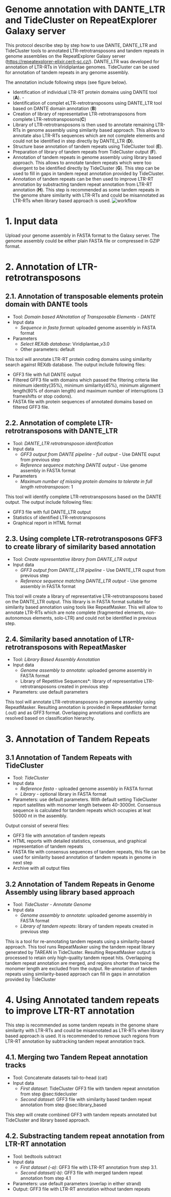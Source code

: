 # Genome annotation with DANTE_LTR and TideCluster on RepeatExplorer Galaxy server

This protocol describe step by step how to use DANTE, DANTE_LTR and TideCluster tools to annotated LTR-retrotransposons and tandem repeats in genome assemblies on the RepeatExplorer Galaxy server (https://repeatexplorer-elixir.cerit-sc.cz/). DANTE_LTR was developed for annotation of LTR-RTs in Viridiplantae genomes. TideCluster can be used for annotation of tandem repeats in any genome assembly.


The annotation include following steps (see figure below). 
- Identification of individual LTR-RT protein domains using DANTE tool (**A**). -
- Identification of complet eLTR-retrotransposons using DANTE_LTR tool based on DANTE domain annotation (**B**)
- Creation of library of representative LTR-retrotransposons from complete LTR-retrotransposons(**C**)
- Library of LTR-retrotransposons is then used to annotate remaining LTR-RTs in genome assembly using similarity based approach. This allows to annotate also LTR-RTs sequences which are not complete elements and could not be identified in step directly by DANTE_LTR (**D**).
- Structure base annotation of tandem repeats using TideCluster tool (**E**). 
- Preparation of library of tandem repeats from TideCluster output (**F**). 
- Annotation of tandem repeats in genome assembly using library based approach. This allows to annotate tandem repeats which were too divergent to be identified directly by TideCluster (**G**). This step can be used to fill in gaps in tandem repeat annotation provided by TideCluster.
- Annotation of tandem repeats can be then used to improve LTR-RT annotation by substracting tandem repeat annotation from LTR-RT annotation (**H**). This step is recommended as some tandem repeats in the genome share similarity with LTR-RTs and could be misannotated as LTR-RTs when library based approach is used.
![workflow](workflow.png)



# 1. Input data
Upload your genome assembly in FASTA format to the Galaxy server. The genome assembly could be either plain FASTA file or compressed in GZIP format.

# 2. Annotation of LTR-retrotransposons
## 2.1. Annotation of transposable elements protein domain with DANTE tools
- Tool: *Domain based ANnotation of Transposable Elements - DANTE*
- Input data
  - *Sequence in fasta format*: uploaded genome assembly in FASTA format
- Parameters
  - *Select REXdb database*: Viridiplantae_v3.0
  - Other parameters: default

This tool will annotate LTR-RT protein coding domains using similarity search against REXdb database. The output include following files:
- GFF3 file with full DANTE output 
- Filtered GFF3 file with domains which passed the filtering criteria like minimum identity(35%), minimum similarity(45%), minimum alignment length(80% of domain length) and maximum number of interruptions (3 frameshifts or stop codons).
- FASTA file with protein sequences of annotated domains based on filtered GFF3 file.

## 2.2. Annotation of complete LTR-retrotransposons with DANTE_LTR
- Tool: *DANTE_LTR retrotransposon identification*
- Input data
  - *GFF3 output from DANTE pipeline - full output* - Use DANTE ouput from previous step
  - *Reference sequence matching DANTE output* - Use genome assembly in FASTA format
- Parameters
  - *Maximum number of missing protein domains to tolerate in full length retrotransposon*: 1

This tool will identify complete LTR-retrotransposons based on the DANTE output. The output include following files:
- GFF3 file with full DANTE_LTR output
- Statistics of identified LTR-retrotransposons
- Graphical report in HTML format

## 2.3. Using complete LTR-retrotransposons GFF3 to create library of similarity based annotation
- Tool: *Create representative library from DANTE_LTR output*
- Input data
  - *GFF3 output from DANTE_LTR pipeline* - Use DANTE_LTR ouput from previous step
  - *Reference sequence matching DANTE_LTR output* - Use genome assembly in FASTA format

This tool will create a library of representative LTR-retrotransposons based on the DANTE_LTR output. This library is in FASTA format suitable for similarity based annotation using tools like RepeatMasker. This will allow to annotate LTR-RTs which are note complete (fragmented elements, non-autonomous elements, solo-LTR) and could not be identified in previous step.

## 2.4. Similarity based annotation of LTR-retrotransposons with RepeatMasker

- Tool: *Library Based Assembly Annotation*
- Input data
  - *Genome assembly to annotate*: uploaded genome assembly in FASTA format
  - Library of Repetitive Sequences*: library of representative LTR-retrotransposons created in previous step
- Parameters: use default parameters

This tool will annotate LTR-retrotransposons in genome assembly using RepeatMasker. Resulting annotation is provided in RepeatMasker format (.out) and as GFF3 format. Overlapping annotations and conflicts are resolved based on classification hierarchy.


# 3. Annotation of Tandem Repeats

## 3.1 Annotation of Tandem Repeats with TideCluster
- Tool: *TideCluster*
- Input data
  - *Reference fasta* - uploaded genome assembly in FASTA format
  - *Library* - optional library in FASTA format
- Parameters: use default parameters. With default setting TideCluster report satellites with monomer length between 40-3000nt. Consensus sequence is calculated for tandem repeats which occupies at leat 50000 nt in the assembly.

Output consist of several files:
- GFF3 file with annotation of tandem repeats
- HTML reports with detailed statistics, consensus, and graphical representation of tandem repeats
- FASTA file with consensus sequences of tandem repeats, this file can be used for similarity based annotation of tandem repeats in genome in next step
- Archive with all output files 
  
## 3.2 Annotation of Tandem Repeats in Genome Assembly using library based approach
- Tool: *TideCluster - Annotate Genome*
- Input data
  - *Genome assembly to annotate*: uploaded genome assembly in FASTA format
  - *Library of tandem repeats*: library of tandem repeats created in previous step

This is a tool for re-annotating tandem repeats using a similarity-based approach. This tool runs RepeatMasker using the tandem repeat library generated by TAREAN in TideCluster. Resulting RepeatMasker output is processed to retain only high-quality tandem repeat hits. Overlapping tandem repeat annotation are merged, and regions shorter than twice the monomer length are excluded from the output. Re-annotation of tandem repeats using similarity-based approach can fill in gaps in annotation provided by TideCluster

# 4. Using Annotated tandem repeats to improve LTR-RT annotation

This step is recommended as some tandem repeats in the genome share similarity with LTR-RTs and could be misannotated as LTR-RTs when library based approach is used. It is recommended to remove such regions from LTR-RT annotation by subtracking tandem repeat annotation track.

## 4.1. Merging two Tandem Repeat annotation tracks

- Tool: Concatenate datasets tail-to-head (cat)
- Input data
  - *First dataset*: TideCluster GFF3 file with tandem repeat annotation from step @sec:tidecluster
  - *Second dataset*: GFF3 file with similarity based tandem repeat annotation from step @sec:library_based

This step will create combined GFF3 with tandem repeats annotated but TideCluster and library based approach. 

## 4.2. Substracting tandem repeat annotation from LTR-RT annotation

- Tool: bedtools subtract
- Input data
  - *First dataset (-a)*: GFF3 file with LTR-RT annotation from step 3.1.
  - *Second dataset(-b)*: GFF3 file with merged tandem repeat annotation from step 4.1 
- Parameters: use default parameters (overlap in either strand)
- Output: GFF3 file with LTR-RT annotation without tandem repeats
